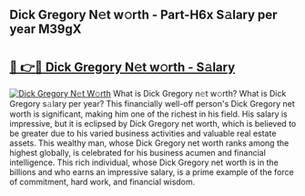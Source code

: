 ## Dick Gregory N𝚎t w𝚘rth - Part-H6x S𝚊lary per year M39gX

# <h2><a href="http://gc2abs.nevu.top/?p=Dick+Gregory">🔗 👉🔴 Dick Gregory N𝚎t w𝚘rth - S𝚊lary</a></h2>

[![Dick Gregory N𝚎t W𝚘rth](https://i.imgur.com/Oavwk0R.jpeg)](http://gc2abs.nevu.top/?p=Dick+Gregory)
What is Dick Gregory n𝚎t w𝚘rth? What is Dick Gregory s𝚊lary per year?
This financially well-off person's Dick Gregory net worth is significant, making him one of the richest in his field. His salary is impressive, but it is eclipsed by Dick Gregory net worth, which is believed to be greater due to his varied business activities and valuable real estate assets. This wealthy man, whose Dick Gregory net worth ranks among the highest globally, is celebrated for his business acumen and financial intelligence. This rich individual, whose Dick Gregory net worth is in the billions and who earns an impressive salary, is a prime example of the force of commitment, hard work, and financial wisdom.

